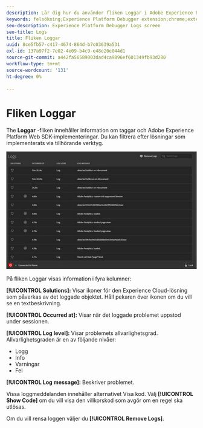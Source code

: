 ```yaml
---
description: Lär dig hur du använder fliken Loggar i Adobe Experience Platform Debugger.
keywords: felsökning;Experience Platform Debugger extension;chrome;extension;logs
seo-description: Experience Platform Debugger Logs screen
seo-title: Logs
title: Fliken Loggar
uuid: 8ce5fb57-c417-4674-864d-b7c03639a531
exl-id: 137a97f2-7e02-4e09-b4c9-e48e20e044d1
source-git-commit: a442fa56589003dad4ca9896ef601349fb93d280
workflow-type: tm+mt
source-wordcount: '131'
ht-degree: 0%

---
```


# Fliken Loggar

The **Loggar** -fliken innehåller information om taggar och Adobe Experience Platform Web SDK-implementeringar. Du kan filtrera efter lösningar som implementerats via tillhörande verktyg.

![](assets/logs.jpg)

På fliken Loggar visas information i fyra kolumner:

**[!UICONTROL Solutions]:** Visar ikoner för den Experience Cloud-lösning som påverkas av det loggade objektet. Håll pekaren över ikonen om du vill se en textbeskrivning.

**[!UICONTROL Occurred at]:** Visar när det loggade problemet uppstod under sessionen.

**[!UICONTROL Log level]:** Visar problemets allvarlighetsgrad. Allvarlighetsgraden är en av följande nivåer:

* Logg
* Info
* Varningar
* Fel

**[!UICONTROL Log message]:** Beskriver problemet.

Vissa loggmeddelanden innehåller alternativet Visa kod. Välj **[!UICONTROL Show Code]** om du vill visa den villkorskod som avgör om en regel ska utlösas.

Om du vill rensa loggen väljer du **[!UICONTROL Remove Logs]**.
